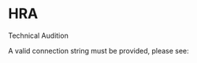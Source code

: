 # HRA
Technical Audition

A valid connection string must be provided, please see:
    
<add name="DatabaseContext" connectionString="XXX_ENTER A VALID CONNECTION STRING_X" providerName="System.Data.SqlClient" />
